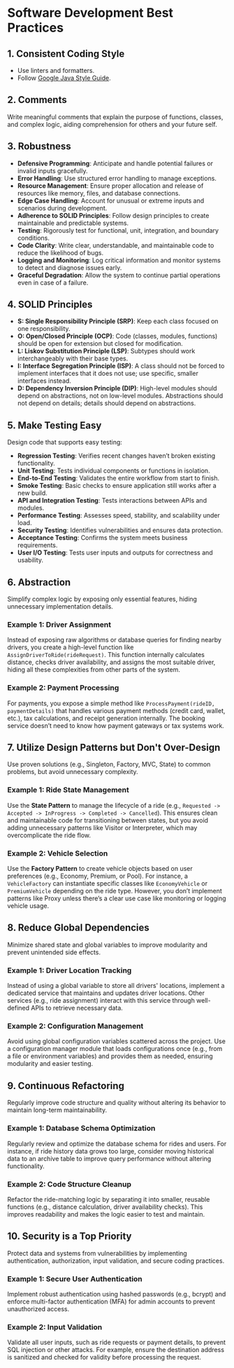 
# Software Development Best Practices

## 1. Consistent Coding Style
- Use linters and formatters.
- Follow [Google Java Style Guide](https://google.github.io/styleguide/javaguide.html).

## 2. Comments
Write meaningful comments that explain the purpose of functions, classes, and complex logic, aiding comprehension for others and your future self.

## 3. Robustness
- **Defensive Programming**: Anticipate and handle potential failures or invalid inputs gracefully.
- **Error Handling**: Use structured error handling to manage exceptions.
- **Resource Management**: Ensure proper allocation and release of resources like memory, files, and database connections.
- **Edge Case Handling**: Account for unusual or extreme inputs and scenarios during development.
- **Adherence to SOLID Principles**: Follow design principles to create maintainable and predictable systems.
- **Testing**: Rigorously test for functional, unit, integration, and boundary conditions.
- **Code Clarity**: Write clear, understandable, and maintainable code to reduce the likelihood of bugs.
- **Logging and Monitoring**: Log critical information and monitor systems to detect and diagnose issues early.
- **Graceful Degradation**: Allow the system to continue partial operations even in case of a failure.

## 4. SOLID Principles
- **S: Single Responsibility Principle (SRP)**: Keep each class focused on one responsibility.
- **O: Open/Closed Principle (OCP)**: Code (classes, modules, functions) should be open for extension but closed for modification.
- **L: Liskov Substitution Principle (LSP)**: Subtypes should work interchangeably with their base types.
- **I: Interface Segregation Principle (ISP)**: A class should not be forced to implement interfaces that it does not use; use specific, smaller interfaces instead.
- **D: Dependency Inversion Principle (DIP)**: High-level modules should depend on abstractions, not on low-level modules. Abstractions should not depend on details; details should depend on abstractions.

## 5. Make Testing Easy
Design code that supports easy testing:
- **Regression Testing**: Verifies recent changes haven’t broken existing functionality.
- **Unit Testing**: Tests individual components or functions in isolation.
- **End-to-End Testing**: Validates the entire workflow from start to finish.
- **Smoke Testing**: Basic checks to ensure application still works after a new build.
- **API and Integration Testing**: Tests interactions between APIs and modules.
- **Performance Testing**: Assesses speed, stability, and scalability under load.
- **Security Testing**: Identifies vulnerabilities and ensures data protection.
- **Acceptance Testing**: Confirms the system meets business requirements.
- **User I/O Testing**: Tests user inputs and outputs for correctness and usability.

## 6. Abstraction
Simplify complex logic by exposing only essential features, hiding unnecessary implementation details.

### Example 1: Driver Assignment
Instead of exposing raw algorithms or database queries for finding nearby drivers, you create a high-level function like `AssignDriverToRide(rideRequest)`. This function internally calculates distance, checks driver availability, and assigns the most suitable driver, hiding all these complexities from other parts of the system.

### Example 2: Payment Processing
For payments, you expose a simple method like `ProcessPayment(rideID, paymentDetails)` that handles various payment methods (credit card, wallet, etc.), tax calculations, and receipt generation internally. The booking service doesn’t need to know how payment gateways or tax systems work.

## 7. Utilize Design Patterns but Don't Over-Design
Use proven solutions (e.g., Singleton, Factory, MVC, State) to common problems, but avoid unnecessary complexity.

### Example 1: Ride State Management
Use the **State Pattern** to manage the lifecycle of a ride (e.g., `Requested -> Accepted -> InProgress -> Completed -> Cancelled`). This ensures clean and maintainable code for transitioning between states, but you avoid adding unnecessary patterns like Visitor or Interpreter, which may overcomplicate the ride flow.

### Example 2: Vehicle Selection
Use the **Factory Pattern** to create vehicle objects based on user preferences (e.g., Economy, Premium, or Pool). For instance, a `VehicleFactory` can instantiate specific classes like `EconomyVehicle` or `PremiumVehicle` depending on the ride type. However, you don’t implement patterns like Proxy unless there’s a clear use case like monitoring or logging vehicle usage.

## 8. Reduce Global Dependencies
Minimize shared state and global variables to improve modularity and prevent unintended side effects.

### Example 1: Driver Location Tracking
Instead of using a global variable to store all drivers' locations, implement a dedicated service that maintains and updates driver locations. Other services (e.g., ride assignment) interact with this service through well-defined APIs to retrieve necessary data.

### Example 2: Configuration Management
Avoid using global configuration variables scattered across the project. Use a configuration manager module that loads configurations once (e.g., from a file or environment variables) and provides them as needed, ensuring modularity and easier testing.

## 9. Continuous Refactoring
Regularly improve code structure and quality without altering its behavior to maintain long-term maintainability.

### Example 1: Database Schema Optimization
Regularly review and optimize the database schema for rides and users. For instance, if ride history data grows too large, consider moving historical data to an archive table to improve query performance without altering functionality.

### Example 2: Code Structure Cleanup
Refactor the ride-matching logic by separating it into smaller, reusable functions (e.g., distance calculation, driver availability checks). This improves readability and makes the logic easier to test and maintain.

## 10. Security is a Top Priority
Protect data and systems from vulnerabilities by implementing authentication, authorization, input validation, and secure coding practices.

### Example 1: Secure User Authentication
Implement robust authentication using hashed passwords (e.g., bcrypt) and enforce multi-factor authentication (MFA) for admin accounts to prevent unauthorized access.

### Example 2: Input Validation
Validate all user inputs, such as ride requests or payment details, to prevent SQL injection or other attacks. For example, ensure the destination address is sanitized and checked for validity before processing the request.
